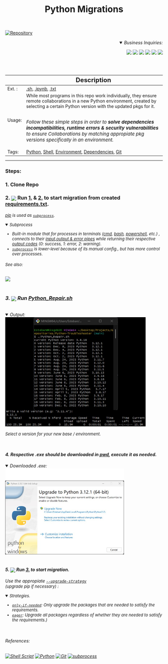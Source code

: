 <h1><div align="center"><b> Python Migrations </b></font></div></h1><br>

<div align="left">

[![Repository](https://img.shields.io/badge/Repo-Visualization-0089D6?style=square&logo=microsoft-azure&logoColor=white)](https://mango-dune-07a8b7110.1.azurestaticapps.net/?repo=EstebanMqz%2FEstebanMqz/Python-Troubleshooter)
</div>

<div align="right">
<Details open>
<Summary> <i>Business Inquiries:</i> </Summary>

[<img width="40px" src="https://img.icons8.com/ios/50/0e55b3/resume-website.png">](https://estebanmqz.github.io/EstebanMqz/html/Resume.html)
[<img width="40px" src="https://img.icons8.com/?size=512&id=MR3dZdlA53te&format=png">](https://www.linkedin.com/in/esteban-m-653817205/)
[<img width="35px" src="https://img.icons8.com/color/452/whatsapp--v1.png">](https://tinyurl.com/2y86e2wa)
[<img width="40px" src="https://img.icons8.com/color/452/gmail-new.png">](mailto:emarquez1895@gmail.com)
[<img width="40px" src="https://cdn3d.iconscout.com/3d/free/thumb/free-github-6343501-5220956.png?f=webp">](https://github.com/EstebanMqz?tab=repositories)
[<img width="40px" src="https://img.icons8.com/color/452/gitlab.png">](https://gitlab.com/EstebanMqz)

</Details></div>
<br><br>

|                                 | <div align="center" style="font-size:20px;">Description</div>                                   |
| ------------------------------------------ | ----------------------------------------                       |
| Ext. :  | [.sh](https://github.com/EstebanMqz/Python-Troubleshooter/blob/main/.sh/Python_Repair.sh), [.ipynb](https://github.com/EstebanMqz/Python-Troubleshooter/blob/main/notebook/env_requirements.ipynb), [.txt](https://github.com/EstebanMqz/Python-Troubleshooter/blob/main/.txt/requirements.txt) |
| Usage: | While most programs in this repo work individually, they ensure remote collaborations in a new Python environment, created by selecting a certain Python version with the updated pkgs for it. <br><br> <i> <p style="font-size:15px;"> Follow these simple steps in order to <b>solve dependencies incompatibilities, runtime errors & security vulnerabilities</b> to ensure Collaborations by matching appropiate pkg versions specifically in an environment.</p>|
| Tags: | [Python](https://www.python.org/), [Shell](https://en.wikipedia.org/wiki/Shell_script), [Environment](https://en.wikipedia.org/wiki/Environment_variable), [Dependencies](https://pypi.org), [Git](https://git-scm.com/) 

---

### Steps:
### 1\. Clone Repo<br>

### 2\. <img align="center" width="35px" src="https://upload.wikimedia.org/wikipedia/commons/thumb/3/38/Jupyter_logo.svg/1767px-Jupyter_logo.svg.png"> Run [1.](./notebook/env_requirements.ipynb#list-pkgs) & [2.](./notebook/env_requirements.ipynb#pkgs) to start migration from created [requirements.txt](https://github.com/EstebanMqz/Python-Troubleshooter/blob/main/.txt/requirements.txt). 
<i><font size= 2> [pip](https://pip.pypa.io/en/stable/installation/) is used as <a href="#subprocess">`subprocess`</a><i>.

<section id="subprocess">
<details open>
<summary>Subprocess</summary>


- Built-in module that for processes in terminals <i>([cmd](https://learn.microsoft.com/en-us/windows-server/administration/windows-commands/cmd), [bash](https://github.com/EstebanMqz/Git-Basic-Commands), [powershell](https://learn.microsoft.com/en-us/powershell/), etc.) </i> , connects to their [input,output & error pipes](https://docs.python.org/3/library/subprocess.html#subprocess.Popen) while returning their respective [output codes](https://docs.python.org/3/library/subprocess.html#subprocess.CompletedProcess) <i>(0: success, 1: error, 2: warning).</i>
- [`subprocess`](https://docs.python.org/3/library/subprocess.html) is <i>lower-level</i> because of its manual config., but has more control over processes. <br>

###### See also:
<a href="https://gist.github.com/EstebanMqz/d42cef9a50e7110c4ede62cc8c251edb">
    <img src="https://img.shields.io/badge/Virtual-Environment-black?style=flat&logo=github&logoColor=black" width="100">
</a>

</Details></font><br>

### 3\. <img align="center" width="35px" src="https://upload.wikimedia.org/wikipedia/commons/thumb/4/4b/Bash_Logo_Colored.svg/2048px-Bash_Logo_Colored.svg.png"> Run [Python_Repair.sh](https://github.com/EstebanMqz/Python-Troubleshooter/blob/main/.sh/Python_Repair.sh)

<br>

<Details open>
<summary>Output:</summary>
<img src = "images/Python_Repair.jpg" alt = Unix width= 450px> <br>
</Details>

<p style="font-size:13px;">
Select a version for your new base / environment.</p>
<br>

#### 4\. Respective .exe should be downloaded in [pwd](https://en.wikipedia.org/wiki/Pwd), execute it as needed.<br>

<Details open>
<summary>Downloaded .exe:</summary>
<img src="images/exe.jpg" alt="version" width= 380px>
</Details>

<br>

#### 5\. <img align="center" width="35px" src="https://upload.wikimedia.org/wikipedia/commons/thumb/3/38/Jupyter_logo.svg/1767px-Jupyter_logo.svg.png"> Run [3.](./notebook/env_requirements.ipynb#Resolution) to start migration.

 Use the appropiate [`--upgrade-strategy`](https://pip.pypa.io/en/stable/cli/pip_install/) <br> <font size= 2>(upgrade pip if necessary) :

<Details open>
<summary>Strategies.</summary>

- [`only-if-needed`](https://pip.pypa.io/en/stable/cli/pip_install/#cmdoption-upgrade-strategy): Only upgrade the packages that are needed to satisfy the requirements.
- [`eager`](https://pip.pypa.io/en/stable/cli/pip_install/#cmdoption-upgrade-strategy): Upgrade all packages regardless of whether they are needed to satisfy the requirements.)
</Details></font><br>


<h6>References:</h6>
  <a href="https://github.com/EstebanMqz/Pkg_Migration/blob/main/.sh/Python_Repair.sh">
    <img src="https://img.shields.io/badge/Bash%20.sh-5.0.21-green?style=flat&logo=gnu-bash&logoColor=white" alt="Shell Script"></a> 
  <a href="https://www.python.org/">
    <img src="https://img.shields.io/badge/Python-3.11.5-blue?style=flat&logo=python&logoColor=white" alt="Python"></a>
  <a href="https://git-scm.com/">
    <img src="https://img.shields.io/badge/Git-2.43.0-red?style=flat&logo=git&logoColor=white" alt="Git"></a>
  <a href="https://docs.python.org/3/library/subprocess.html">
    <img src="https://img.shields.io/badge/subprocess-builtin_module-black?style=flat" alt="subprocess"></a>
